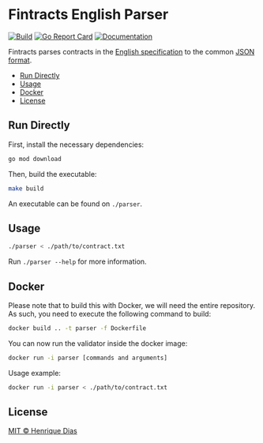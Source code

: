 # Fintracts English Parser

[![Build](https://img.shields.io/github/workflow/status/hacdias/fintracts/ci?style=flat-square)](https://github.com/hacdias/fintracts/actions/workflows/ci.yaml)
[![Go Report Card](https://goreportcard.com/badge/github.com/hacdias/fintracts?style=flat-square)](https://goreportcard.com/report/github.com/hacdias/fintracts)
[![Documentation](https://img.shields.io/badge/godoc-reference-blue.svg?style=flat-square)](https://pkg.go.dev/github.com/hacdias/fintracts)

Fintracts parses contracts in the [English specification](./SPECIFICATION.md) to the common [JSON format](../SPECIFICATION.md).

- [Run Directly](#run-directly)
- [Usage](#usage)
- [Docker](#docker)
- [License](#license)


## Run Directly

First, install the necessary dependencies:

```bash
go mod download
```

Then, build the executable:

```bash
make build
```

An executable can be found on `./parser`.

## Usage

```bash
./parser < ./path/to/contract.txt
```

Run `./parser --help` for more information.

## Docker

Please note that to build this with Docker, we will need the entire repository. As such, you need to execute the following command to build:

```bash
docker build .. -t parser -f Dockerfile
```

You can now run the validator inside the docker image:

```bash
docker run -i parser [commands and arguments]
```

Usage example:

```bash
docker run -i parser < ./path/to/contract.txt
```

## License

[MIT © Henrique Dias](../LICENSE)
